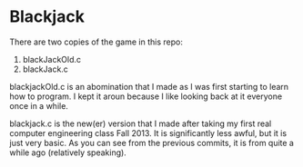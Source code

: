 Blackjack
=========

There are two copies of the game in this repo:
1. blackJackOld.c
2. blackJack.c

blackjackOld.c is an abomination that I made as I was first starting to learn how to program. I kept it aroun because I like looking back at it everyone once in a while.

blackjack.c is the new(er) version that I made after taking my first real computer engineering class Fall 2013. It is significantly less awful, but it is just very basic. As you can see from the previous commits, it is from quite a while ago (relatively speaking).
